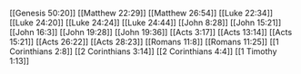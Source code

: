 [[Genesis 50:20]]
[[Matthew 22:29]]
[[Matthew 26:54]]
[[Luke 22:34]]
[[Luke 24:20]]
[[Luke 24:24]]
[[Luke 24:44]]
[[John 8:28]]
[[John 15:21]]
[[John 16:3]]
[[John 19:28]]
[[John 19:36]]
[[Acts 3:17]]
[[Acts 13:14]]
[[Acts 15:21]]
[[Acts 26:22]]
[[Acts 28:23]]
[[Romans 11:8]]
[[Romans 11:25]]
[[1 Corinthians 2:8]]
[[2 Corinthians 3:14]]
[[2 Corinthians 4:4]]
[[1 Timothy 1:13]]
